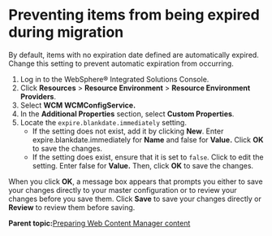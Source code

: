 # Preventing items from being expired during migration 

By default, items with no expiration date defined are automatically expired. Change this setting to prevent automatic expiration from occurring.

1.  Log in to the WebSphere® Integrated Solutions Console.
2.  Click **Resources** \> **Resource Environment** \> **Resource Environment Providers**.
3.  Select **WCM WCMConfigService.**
4.  In the **Additional Properties** section, select **Custom Properties**.
5.  Locate the `expire.blankdate.immediately` setting.
    -   If the setting does not exist, add it by clicking **New**. Enter expire.blankdate.immediately for **Name** and false for **Value.** Click **OK** to save the changes.
    -   If the setting does exist, ensure that it is set to `false`. Click to edit the setting. Enter false for **Value.** Then, click **OK** to save the changes.

When you click **OK**, a message box appears that prompts you either to save your changes directly to your master configuration or to review your changes before you save them. Click **Save** to save your changes directly or **Review** to review them before saving.

**Parent topic:**[Preparing Web Content Manager content ](../migrate/wcm_specific_steps.md)

